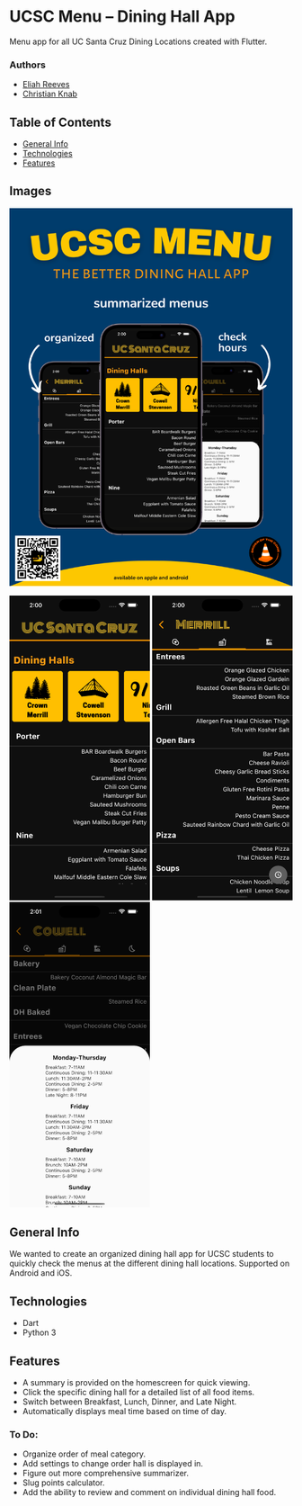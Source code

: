 # UCSC Menu – Dining Hall App

Menu app for all UC Santa Cruz Dining Locations created with Flutter.

### Authors
* [Eliah Reeves](https://github.com/nunibye)
* [Christian Knab](https://github.com/christianknab)

## Table of Contents
* [General Info](#general-info)
* [Technologies](#technologies)
* [Features](#features)

## Images
<img src="./images/ucsc-menu-poster.png" alt="Poster" width="750"/>

<img src="./images/homescreen.png" alt="Homescreen" width="250"/> <img src="./images/merrill.png" alt="Merrill" width="250"/> <img src="./images/hall_hours.png" alt="Merrill" width="250"/>

## General Info

We wanted to create an organized dining hall app for UCSC students to quickly check the menus at the different dining hall locations.
Supported on Android and iOS.

## Technologies

* Dart
* Python 3

## Features
* A summary is provided on the homescreen for quick viewing.
* Click the specific dining hall for a detailed list of all food items.
* Switch between Breakfast, Lunch, Dinner, and Late Night.
* Automatically displays meal time based on time of day.

### To Do:
* Organize order of meal category.
* Add settings to change order hall is displayed in.
* Figure out more comprehensive summarizer.
* Slug points calculator.
* Add the ability to review and comment on individual dining hall food.
